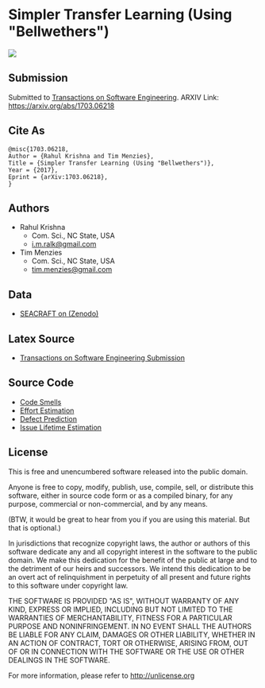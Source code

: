 
# Simpler Transfer Learning (Using "Bellwethers")

![](http://graphics8.nytimes.com/images/2013/01/27/business/27-STRA/27-STRA-articleLarge.jpg)

## Submission 

Submitted to [Transactions on Software Engineering](https://www.computer.org/web/tse). ARXIV Link: https://arxiv.org/abs/1703.06218

## Cite As

```
@misc{1703.06218,
Author = {Rahul Krishna and Tim Menzies},
Title = {Simpler Transfer Learning (Using "Bellwethers")},
Year = {2017},
Eprint = {arXiv:1703.06218},
}
```

## Authors

+ Rahul Krishna
  + Com. Sci., NC State, USA 
  + i.m.ralk@gmail.com
+ Tim Menzies
  + Com. Sci., NC State, USA 
  + tim.menzies@gmail.com

## Data

+ [SEACRAFT on (Zenodo)]()

## Latex Source

+ [Transactions on Software Engineering Submission](https://github.com/ai-se/XTREE/tree/master/doc/IST)

## Source Code

+ [Code Smells](https://github.com/ai-se/XTREE/tree/master/src)
+ [Effort Estimation](https://github.com/ai-se/XTREE/tree/master/src)
+ [Defect Prediction](https://github.com/ai-se/XTREE/tree/master/src)
+ [Issue Lifetime Estimation](https://github.com/ai-se/XTREE/tree/master/src)

## License

This is free and unencumbered software released into the public domain.

Anyone is free to copy, modify, publish, use, compile, sell, or distribute this software, either in source code form or as a compiled binary, for any purpose, commercial or non-commercial, and by any means.

(BTW, it would be great to hear from you if you are using this material. But that is optional.)

In jurisdictions that recognize copyright laws, the author or authors of this software dedicate any and all copyright interest in the software to the public domain. We make this dedication for the benefit of the public at large and to the detriment of our heirs and successors. We intend this dedication to be an overt act of relinquishment in perpetuity of all present and future rights to this software under copyright law.

THE SOFTWARE IS PROVIDED "AS IS", WITHOUT WARRANTY OF ANY KIND, EXPRESS OR IMPLIED, INCLUDING BUT NOT LIMITED TO THE WARRANTIES OF MERCHANTABILITY, FITNESS FOR A PARTICULAR PURPOSE AND NONINFRINGEMENT. IN NO EVENT SHALL THE AUTHORS BE LIABLE FOR ANY CLAIM, DAMAGES OR OTHER LIABILITY, WHETHER IN AN ACTION OF CONTRACT, TORT OR OTHERWISE, ARISING FROM, OUT OF OR IN CONNECTION WITH THE SOFTWARE OR THE USE OR OTHER DEALINGS IN THE SOFTWARE.

For more information, please refer to http://unlicense.org
  
